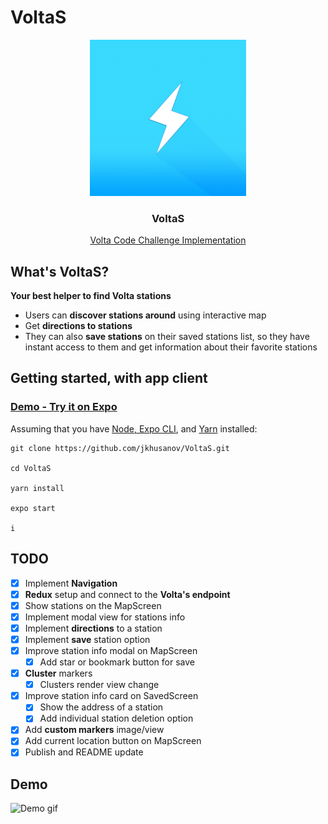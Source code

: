 # VoltaS

<p align="center">
  <a href="https://github.com/jkhusanov/VoltaS">
    <img alt="VoltaS" src="assets/icon.png" width="250">
  </a>
</p>

<h3 align="center">
  VoltaS
</h3>

<a href="https://github.com/Volta-Charging/data-applications-challenge">
<p align="center">
  Volta Code Challenge Implementation 
</p>
</a>

## What's VoltaS?

**Your best helper to find Volta stations**

- Users can **discover stations around** using interactive map
- Get **directions to stations**
- They can also **save stations** on their saved stations list, so they have instant access to them and get information about their favorite stations

## Getting started, with app client

### [Demo - Try it on Expo](https://expo.io/@jkhusanov/VoltaS)

Assuming that you have [Node, Expo CLI](https://facebook.github.io/react-native/docs/getting-started.html), and [Yarn](https://yarnpkg.com/en/) installed:

```
git clone https://github.com/jkhusanov/VoltaS.git

cd VoltaS

yarn install

expo start

i
```

## TODO

- [x] Implement **Navigation**
- [x] **Redux** setup and connect to the **Volta's endpoint**
- [x] Show stations on the MapScreen
- [x] Implement modal view for stations info
- [x] Implement **directions** to a station
- [x] Implement **save** station option
- [x] Improve station info modal on MapScreen
  - [x] Add star or bookmark button for save
- [x] **Cluster** markers
  - [x] Clusters render view change
- [x] Improve station info card on SavedScreen
  - [x] Show the address of a station
  - [x] Add individual station deletion option
- [x] Add **custom markers** image/view
- [x] Add current location button on MapScreen
- [x] Publish and README update

## Demo

![Demo gif](https://github.com/jkhusanov/VoltaS/blob/master/screenshots/demo_voltas.gif)

